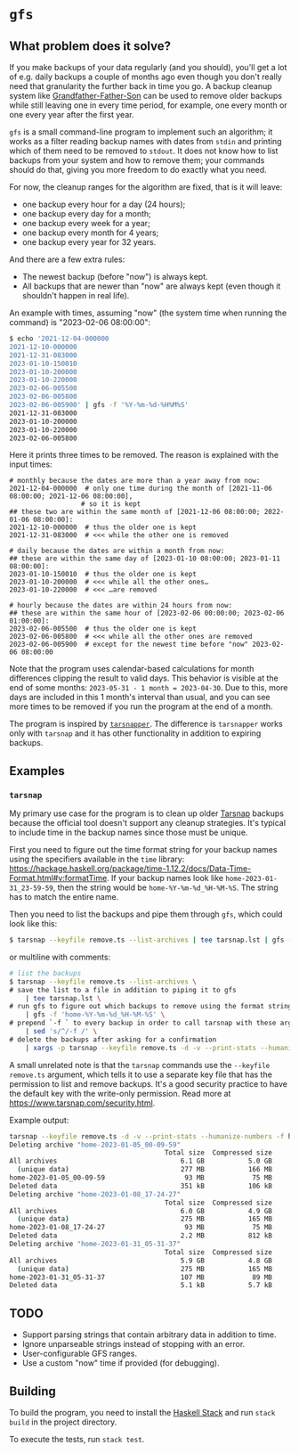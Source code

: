 # `gfs`

## What problem does it solve?

If you make backups of your data regularly (and you should), you'll get a lot of e.g. daily backups a couple of months ago even though you don't really need that granularity the further back in time you go. A backup cleanup system like [Grandfather-Father-Son](https://en.wikipedia.org/wiki/Backup_rotation_scheme#Grandfather-father-son) can be used to remove older backups while still leaving one in every time period, for example, one every month or one every year after the first year.

`gfs` is a small command-line program to implement such an algorithm; it works as a filter reading backup names with dates from `stdin` and printing which of them need to be removed to `stdout`. It does not know how to list backups from your system and how to remove them; your commands should do that, giving you more freedom to do exactly what you need.

For now, the cleanup ranges for the algorithm are fixed, that is it will leave:
* one backup every hour for a day (24 hours);
* one backup every day for a month;
* one backup every week for a year;
* one backup every month for 4 years;
* one backup every year for 32 years.

And there are a few extra rules:
* The newest backup (before "now") is always kept.
* All backups that are newer than "now" are always kept (even though it shouldn't happen in real life).

An example with times, assuming "now" (the system time when running the command) is "2023-02-06 08:00:00":

```bash
$ echo '2021-12-04-000000
2021-12-10-000000
2021-12-31-083000
2023-01-10-150010
2023-01-10-200000
2023-01-10-220000
2023-02-06-005500
2023-02-06-005800
2023-02-06-005900' | gfs -f '%Y-%m-%d-%H%M%S'
2021-12-31-083000
2023-01-10-200000
2023-01-10-220000
2023-02-06-005800
```

Here it prints three times to be removed. The reason is explained with the input times:

```
# monthly because the dates are more than a year away from now:
2021-12-04-000000  # only one time during the month of [2021-11-06 08:00:00; 2021-12-06 08:00:00],
                  # so it is kept
## these two are within the same month of [2021-12-06 08:00:00; 2022-01-06 08:00:00]:
2021-12-10-000000  # thus the older one is kept
2021-12-31-083000  # <<< while the other one is removed

# daily because the dates are within a month from now:
## these are within the same day of [2023-01-10 08:00:00; 2023-01-11 08:00:00]:
2023-01-10-150010  # thus the older one is kept
2023-01-10-200000  # <<< while all the other ones…
2023-01-10-220000  # <<< …are removed

# hourly because the dates are within 24 hours from now:
## these are within the same hour of [2023-02-06 00:00:00; 2023-02-06 01:00:00]:
2023-02-06-005500  # thus the older one is kept
2023-02-06-005800  # <<< while all the other ones are removed
2023-02-06-005900  # except for the newest time before "now" 2023-02-06 08:00:00
```

Note that the program uses calendar-based calculations for month differences clipping the result to valid days. This behavior is visible at the end of some months: `2023-05-31 - 1 month = 2023-04-30`. Due to this, more days are included in this 1 month's interval than usual, and you can see more times to be removed if you run the program at the end of a month.

The program is inspired by [`tarsnapper`](https://github.com/miracle2k/tarsnapper). The difference is `tarsnapper` works only with `tarsnap` and it has other functionality in addition to expiring backups.

## Examples

### `tarsnap`

My primary use case for the program is to clean up older [Tarsnap](https://www.tarsnap.com/) backups because the official tool doesn't support any cleanup strategies. It's typical to include time in the backup names since those must be unique.

First you need to figure out the time format string for your backup names using the specifiers available in the `time` library: <https://hackage.haskell.org/package/time-1.12.2/docs/Data-Time-Format.html#v:formatTime>. If your backup names look like `home-2023-01-31_23-59-59`, then the string would be `home-%Y-%m-%d_%H-%M-%S`. The string has to match the entire name.

Then you need to list the backups and pipe them through `gfs`, which could look like this:

```bash
$ tarsnap --keyfile remove.ts --list-archives | tee tarsnap.lst | gfs -f 'home-%Y-%m-%d_%H-%M-%S' | sed 's/^/-f /' | xargs -p tarsnap --keyfile remove.ts -d -v --print-stats --humanize-numbers
```

or multiline with comments:

```bash
# list the backups
$ tarsnap --keyfile remove.ts --list-archives \
# save the list to a file in addition to piping it to gfs
    | tee tarsnap.lst \
# run gfs to figure out which backups to remove using the format string from above
    | gfs -f 'home-%Y-%m-%d_%H-%M-%S' \
# prepend `-f ` to every backup in order to call tarsnap with these arguments
    | sed 's/^/-f /' \
# delete the backups after asking for a confirmation
    | xargs -p tarsnap --keyfile remove.ts -d -v --print-stats --humanize-numbers
```

A small unrelated note is that the `tarsnap` commands use the `--keyfile remove.ts` argument, which tells it to use a separate key file that has the permission to list and remove backups. It's a good security practice to have the default key with the write-only permission. Read more at <https://www.tarsnap.com/security.html>.

Example output:

```bash
tarsnap --keyfile remove.ts -d -v --print-stats --humanize-numbers -f home-2023-01-05_00-09-59 -f home-2023-01-08_17-24-27 -f home-2023-01-31_05-31-37?...y
Deleting archive "home-2023-01-05_00-09-59"
                                       Total size  Compressed size
All archives                               6.1 GB           5.0 GB
  (unique data)                            277 MB           166 MB
home-2023-01-05_00-09-59                    93 MB            75 MB
Deleted data                               351 kB           106 kB
Deleting archive "home-2023-01-08_17-24-27"
                                       Total size  Compressed size
All archives                               6.0 GB           4.9 GB
  (unique data)                            275 MB           165 MB
home-2023-01-08_17-24-27                    93 MB            75 MB
Deleted data                               2.2 MB           812 kB
Deleting archive "home-2023-01-31_05-31-37"
                                       Total size  Compressed size
All archives                               5.9 GB           4.8 GB
  (unique data)                            275 MB           165 MB
home-2023-01-31_05-31-37                   107 MB            89 MB
Deleted data                               5.1 kB           5.7 kB
```

## TODO

* Support parsing strings that contain arbitrary data in addition to time.
* Ignore unparseable strings instead of stopping with an error.
* User-configurable GFS ranges.
* Use a custom "now" time if provided (for debugging).

## Building

To build the program, you need to install the [Haskell Stack](https://docs.haskellstack.org/en/stable/) and run `stack build` in the project directory.

To execute the tests, run `stack test`.
